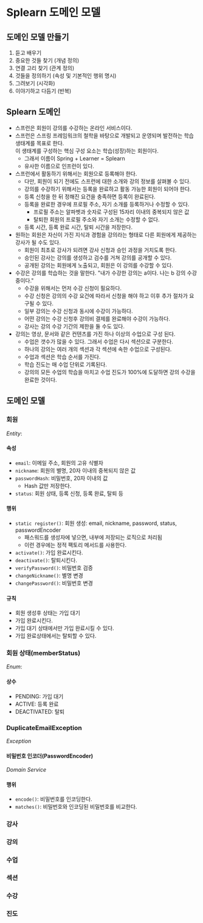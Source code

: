 # Splearn 도메인 모델

## 도메인 모델 만들기
1. 듣고 배우기
2. 중요한 것들 찾기 (개념 정의)
3. 연결 고리 찾기 (관계 정의)
4. 것들을 정의하기 (속성 및 기본적인 행위 명시)
5. 그려보기 (시각화)
6. 이야기하고 다듬기 (반복)

## Splearn 도메인
- 스프런은 회원이 강의를 수강하는 온라인 서비스이다.
- 스프런은 스프링 프레임워크의 철학을 바탕으로 개발되고 운영되며 발전하는 학습 생태계를 목표로 한다.  
  이 생태계를 구성하는 핵심 구성 요소는 학습(성장)하는 회원이다.
    - 그래서 이름이 Spring + Learner = Splearn
    - 유사한 이름으로 인프런이 있다.
- 스프런에서 활동하기 위해서는 회원으로 등록해야 한다.
    - 다만, 회원이 되기 전에도 스프런에 대한 소개와 강의 정보를 살펴볼 수 있다.
    - 강의를 수강하기 위해서는 등록을 완료하고 활동 가능한 회원이 되어야 한다.
    - 등록 신청을 한 뒤 정해진 요건을 충족하면 등록이 완료된다.
    - 등록을 완료한 경우에 프로필 주소, 자기 소개를 등록하거나 수정할 수 있다.
        - 프로필 주소는 알파벳과 숫자로 구성된 15자리 이내의 중복되지 않은 값
        - 탈퇴한 회원의 프로필 주소와 자기 소개는 수정할 수 없다.
    - 등록 시간, 등록 완료 시간, 탈퇴 시간을 저장한다.
- 원하는 회원은 자신이 가진 지식과 경험을 강의라는 형태로 다른 회원에게 제공하는 강사가 될 수도 있다.
    - 회원이 최초로 강사가 되려면 강사 신청과 승인 과정을 거치도록 한다.
    - 승인된 강사는 강의를 생성하고 검수를 거쳐 강의를 공개할 수 있다.
    - 공개된 강의는 회원에게 노출되고, 회원은 이 강의를 수강할 수 있다.
- 수강은 강의를 학습하는 것을 말한다. "내가 수강한 강의는 a이다. 나는 b 강의 수강중이다."
    - 수강을 위해서는 먼저 수강 신청이 필요하다.
    - 수강 신청은 강의의 수강 요건에 따라서 신청을 해야 하고 이후 추가 절차가 요구될 수 있다.
    - 일부 강의는 수강 신청과 동시에 수강이 가능하다.
    - 어떤 강의는 수강 신청후 강의비 결제를 완료해야 수강이 가능하다.
    - 강사는 강의 수강 기간의 제한을 둘 수도 있다.
- 강의는 영상, 문서와 같은 컨텐츠를 가진 하나 이상의 수업으로 구성 된다.
    - 수업은 갯수가 많을 수 있다. 그래서 수업은 다시 섹션으로 구분한다.
    - 하나의 강의는 여러 개의 섹션과 각 섹션에 속한 수업으로 구성된다.
    - 수업과 섹션은 학습 순서를 가진다.
    - 학습 진도는 매 수업 단위로 기록된다.
    - 강의의 모든 수업의 학습을 마치고 수업 진도가 100%에 도달하면 강의 수강을 완료한 것이다.

## 도메인 모델

### 회원
_Entity_:
#### 속성
- `email`: 이메일 주소, 회원의 고유 식별자
- `nickname`: 회원의 별명, 20자 이내의 중복되지 않은 값
- `passwordHash`: 비밀번호, 20자 이내의 값
  - Hash 값만 저장한다.
- `status`: 회원 상태, 등록 신청, 등록 완료, 탈퇴 등

#### 행위

- `static register()`: 회원 생성: email, nickname, password, status,
passwordEncoder
   - 패스워드를 생성자에 넣으면, 내부에 저장되는 로직으로 처리됨
   - 이런 경우에는 정적 팩토리 메서드를 사용한다.
- `activate()`: 가입 완료시킨다.
- `deactivate()`: 탈퇴시킨다.
- `verifyPassword()`: 비밀번호 검증
- `changeNickname()`: 별명 변경
- `changePassword()`: 비밀번호 변경 
#### 규칙
- 회원 생성후 상태는 가입 대기
- 가입 완료시킨다.
- 가입 대기 상태에서만 가입 완료시킬 수 있다.
- 가입 완료상태에서는 탈퇴할 수 있다.

### 회원 상태(memberStatus)
_Enum_:
#### 상수
- PENDING: 가입 대기
- ACTIVE: 등록 완료
- DEACTIVATED: 탈퇴

### DuplicateEmailException
_Exception_

#### 비밀번호 인코더(PasswordEncoder)
_Domain Service_
#### 행위
- `encode()`: 비밀번호를 인코딩한다.
- `matches()`: 비밀번호와 인코딩된 비밀번호를 비교한다.

### 강사

### 강의

### 수업

### 섹션

### 수강

### 진도
